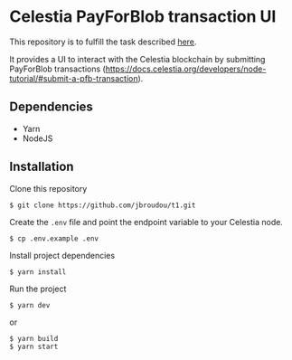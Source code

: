 # Celestia PayForBlob transaction UI

This repository is to fulfill the task described [here](https://docs.celestia.org/nodes/itn-pfb-ui/). 

It provides a UI to interact with the Celestia blockchain by submitting PayForBlob transactions (https://docs.celestia.org/developers/node-tutorial/#submit-a-pfb-transaction).

## Dependencies
* Yarn
* NodeJS

## Installation

Clone this repository

```
$ git clone https://github.com/jbroudou/t1.git
```

Create the `.env` file and point the endpoint variable to your Celestia node.

```
$ cp .env.example .env
```

Install project dependencies

```
$ yarn install
```

Run the project

```
$ yarn dev
```
or
```
$ yarn build
$ yarn start
```